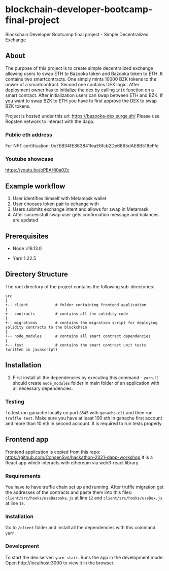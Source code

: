 # blockchain-developer-bootcamp-final-project
Blockchain Developer Bootcamp final project - Simple Decentralized Exchange

## About
The purpose of this project is to create simple decentralized exchange allowing users to swap ETH to Bazooka token and Bazooka token to ETH.
It contains two smartcontracts. One simply mints 10000 BZK tokens to the onwer of a smartcontract. Second one contains DEX logic. After deployment owner has to initialize the dex by calling `init` function on a smart contract. After initialization users can swap between ETH and BZK. If you want to swap BZK to ETH you have to first approve the DEX to swap BZK tokens. 

Project is hosted under this url: https://bazooka-dex.surge.sh/
Please use Ropsten network to interact with the dapp.

### Public eth address
For NFT certification: 0x7EB34fE363841feaE6fcb2De6865dAE8B518eFfe

### Youtube showcase
https://youtu.be/oPEAHi0a0Zc

## Example workflow

1. User identifies himself with Metamask wallet
2. User chooses token pair to echange with
3. Users submits exchange intent and allows for swap in Metamask
4. After successfull swap user gets confirmation message and balances are updated

## Prerequisites

- Node v16.13.0

- Yarn 1.22.5

## Directory Structure
The root directory of the project contains the following sub-directories:
```
src
|
+-- client            # folder containing frontend application
|
+-- contracts         # contains all the solidity code
|
+-- migrations        # contains the migration script for deploying solidity contracts to the blockchain
|
+-- node_modules      # contains all smart contract dependencies
|
+-- test              # contains the smart contract unit tests (written in javascript)
```


## Installation

1) First install all the dependencies by executing this command - `yarn`. It should create `node_modules` folder in main folder of an application with all necessary dependencies.


### Testing 
To test run ganache locally on port `8545` with `ganache-cli` and then run `truffle test`. Make sure you have at least 100 eth in ganache first account and more than 10 eth in second account. It is required to run tests properly.


## Frontend app
Frontend application is copied from this repo: https://github.com/ConsenSys/hackathon-2021-dapp-workshop
It is a React app which interacts with ethereum via web3-react library.

### Requirements
You have to have truffle chain set up and running. After truffle migration get the addresses of the contracts and paste them into this files:
`client/src/hooks/useBazooka.js` at line `12` and
`client/src/hooks/useDex.js` at line `15`.

### Installation
Go to `/client` folder and install all the dependencies with this command `yarn`.

### Development
 
To start the dev server: `yarn start`.
Runs the app in the development mode.
Open http://localhost:3000 to view it in the browser.






